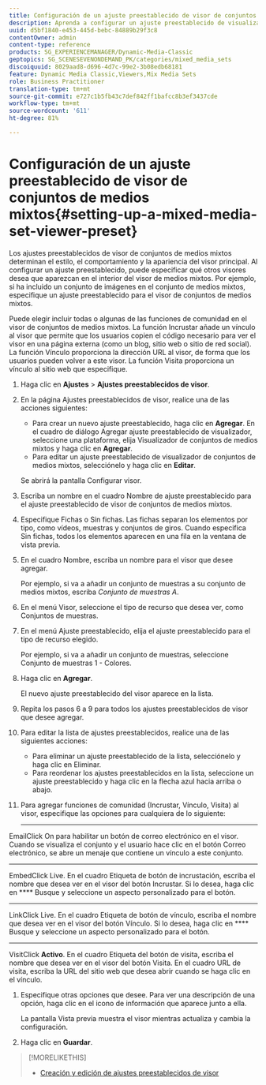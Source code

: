 ```yaml
---
title: Configuración de un ajuste preestablecido de visor de conjuntos de medios mixtos
description: Aprenda a configurar un ajuste preestablecido de visualizador de conjuntos de medios mixtos.
uuid: d5bf1840-e453-445d-bebc-84889b29f3c8
contentOwner: admin
content-type: reference
products: SG_EXPERIENCEMANAGER/Dynamic-Media-Classic
geptopics: SG_SCENESEVENONDEMAND_PK/categories/mixed_media_sets
discoiquuid: 8029aad8-d696-4d7c-99e2-3b08edb68181
feature: Dynamic Media Classic,Viewers,Mix Media Sets
role: Business Practitioner
translation-type: tm+mt
source-git-commit: e727c1b5fb43c7def842ff1bafcc8b3ef3437cde
workflow-type: tm+mt
source-wordcount: '611'
ht-degree: 81%

---
```



# Configuración de un ajuste preestablecido de visor de conjuntos de medios mixtos{#setting-up-a-mixed-media-set-viewer-preset}

Los ajustes preestablecidos de visor de conjuntos de medios mixtos determinan el estilo, el comportamiento y la apariencia del visor principal. Al configurar un ajuste preestablecido, puede especificar qué otros visores desea que aparezcan en el interior del visor de medios mixtos. Por ejemplo, si ha incluido un conjunto de imágenes en el conjunto de medios mixtos, especifique un ajuste preestablecido para el visor de conjuntos de medios mixtos.

Puede elegir incluir todas o algunas de las funciones de comunidad en el visor de conjuntos de medios mixtos. La función Incrustar añade un vínculo al visor que permite que los usuarios copien el código necesario para ver el visor en una página externa (como un blog, sitio web o sitio de red social). La función Vínculo proporciona la dirección URL al visor, de forma que los usuarios pueden volver a este visor. La función Visita proporciona un vínculo al sitio web que especifique.

1. Haga clic en **Ajustes** > **Ajustes preestablecidos de visor**.
1. En la página Ajustes preestablecidos de visor, realice una de las acciones siguientes:

   * Para crear un nuevo ajuste preestablecido, haga clic en **Agregar**. En el cuadro de diálogo Agregar ajuste preestablecido de visualizador, seleccione una plataforma, elija Visualizador de conjuntos de medios mixtos y haga clic en **Agregar**.
   * Para editar un ajuste preestablecido de visualizador de conjuntos de medios mixtos, selecciónelo y haga clic en **Editar**.

   Se abrirá la pantalla Configurar visor.

1. Escriba un nombre en el cuadro Nombre de ajuste preestablecido para el ajuste preestablecido de visor de conjuntos de medios mixtos.
1. Especifique Fichas o Sin fichas. Las fichas separan los elementos por tipo, como vídeos, muestras y conjuntos de giros. Cuando especifica Sin fichas, todos los elementos aparecen en una fila en la ventana de vista previa.
1. En el cuadro Nombre, escriba un nombre para el visor que desee agregar.

   Por ejemplo, si va a añadir un conjunto de muestras a su conjunto de medios mixtos, escriba *Conjunto de muestras A*.

1. En el menú Visor, seleccione el tipo de recurso que desea ver, como Conjuntos de muestras.
1. En el menú Ajuste preestablecido, elija el ajuste preestablecido para el tipo de recurso elegido.

   Por ejemplo, si va a añadir un conjunto de muestras, seleccione Conjunto de muestras 1 - Colores.

1. Haga clic en **Agregar**.

   El nuevo ajuste preestablecido del visor aparece en la lista.

1. Repita los pasos 6 a 9 para todos los ajustes preestablecidos de visor que desee agregar.
1. Para editar la lista de ajustes preestablecidos, realice una de las siguientes acciones:

   * Para eliminar un ajuste preestablecido de la lista, selecciónelo y haga clic en Eliminar.
   * Para reordenar los ajustes preestablecidos en la lista, seleccione un ajuste preestablecido y haga clic en la flecha azul hacia arriba o abajo.

1. Para agregar funciones de comunidad (Incrustar, Vínculo, Visita) al visor, especifique las opciones para cualquiera de lo siguiente:

   * ****
EmailClick On para habilitar un botón de correo electrónico en el visor. Cuando se visualiza el conjunto y el usuario hace clic en el botón Correo electrónico, se abre un menaje que contiene un vínculo a este conjunto.

   * ****
EmbedClick Live. En el cuadro Etiqueta de botón de incrustación, escriba el nombre que desea ver en el visor del botón Incrustar. Si lo desea, haga clic en 
**** Busque y seleccione un aspecto personalizado para el botón.

   * ****
LinkClick Live. En el cuadro Etiqueta de botón de vínculo, escriba el nombre que desea ver en el visor del botón Vínculo. Si lo desea, haga clic en 
**** Busque y seleccione un aspecto personalizado para el botón.

   * ****
VisitClick 
**Activo**. En el cuadro Etiqueta del botón de visita, escriba el nombre que desea ver en el visor del botón Visita. En el cuadro URL de visita, escriba la URL del sitio web que desea abrir cuando se haga clic en el vínculo.

1. Especifique otras opciones que desee. Para ver una descripción de una opción, haga clic en el icono de información  que aparece junto a ella.

   La pantalla Vista previa muestra el visor mientras actualiza y cambia la configuración.

1. Haga clic en **Guardar**.

>[!MORELIKETHIS]
>
>* [Creación y edición de ajustes preestablecidos de visor](application-setup.md#adding_and_editing_viewer_presets)

